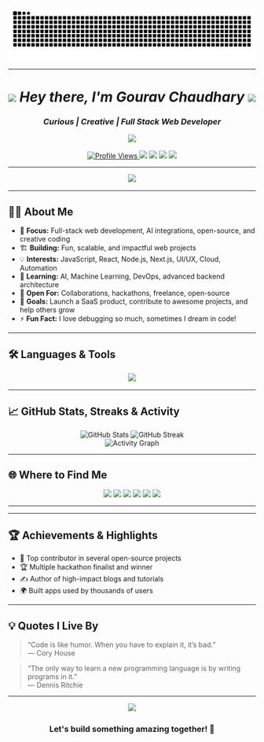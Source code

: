 <!-- 🐍 Animated Snake Contribution Stat -->
<div align="center">
  <img src="https://raw.githubusercontent.com/GouravSittam/GouravSittam/output/snake.svg" alt="Snake Eating Contributions" />
</div>
<hr>

<h1 align="center">
  <img src="https://media.giphy.com/media/hvRJCLFzcasrR4ia7z/giphy.gif" width="35" />
  <i>Hey there, I'm Gourav Chaudhary</i>
  <img src="https://media.giphy.com/media/hvRJCLFzcasrR4ia7z/giphy.gif" width="35" />
</h1>
<h3 align="center"><i>Curious | Creative | Full Stack Web Developer</i></h3>

<p align="center">
  <a href="https://discord.com/users/1211708654982799422">
    <img src="https://lanyard.cnrad.dev/api/1211708654982799422?idleMessage=Currently%20consuming%20JavaScript%20like%20coffee%20%F0%9F%8D%B5&theme=dark&borderRadius=15px&bg=18181B" />
  </a>
</p>

<p align="center">
  <a href="https://github.com/GouravSittam">
    <img src="https://komarev.com/ghpvc/?username=GouravSittam&label=Profile%20views&color=0e75b6&style=plastic" alt="Profile Views" />
  </a>
  <img src="https://img.shields.io/badge/-Open%20to%20Work-green?style=flat-square" />
  <img src="https://img.shields.io/badge/-JavaScript-black?style=flat-square&logo=javascript" />
  <img src="https://img.shields.io/badge/-React-blue?style=flat-square&logo=react" />
  <img src="https://img.shields.io/badge/-Node.js-339933?logo=node.js&logoColor=white&style=flat-square" />
</p>

---

<div align="center">
  <img src="https://readme-typing-svg.herokuapp.com?font=Fira+Code&weight=700&size=23&pause=1200&color=F76D6D&center=true&vCenter=true&width=600&lines=Eat%2C+Sleep%2C+Code%2C+Repeat!;Turning+ideas+into+reality+with+code.;Let%E2%80%99s+innovate+together!;Always+learning%2C+always+building." />
</div>

---

## 🧑‍💻 About Me

- 🎯 **Focus:** Full-stack web development, AI integrations, open-source, and creative coding
- 🏗️ **Building:** Fun, scalable, and impactful web projects
- 💡 **Interests:** JavaScript, React, Node.js, Next.js, UI/UX, Cloud, Automation
- 🌱 **Learning:** AI, Machine Learning, DevOps, advanced backend architecture
- 🤝 **Open For:** Collaborations, hackathons, freelance, open-source
- 🥅 **Goals:** Launch a SaaS product, contribute to awesome projects, and help others grow
- ⚡ **Fun Fact:** I love debugging so much, sometimes I dream in code!

---

## 🛠️ Languages & Tools

<p align="center">
  <img src="https://skillicons.dev/icons?i=aws,java,cloudflare,css,discord,docker,express,fastapi,figma,firebase,flask,git,github,html,ai,js,linux,mongodb,netlify,nextjs,nodejs,postgres,postman,powershell,py,react,regex,mysql,stackoverflow,supabase,svg,tailwind,twitter,ts,v,vercel,vite,instagram,vscode,bootstrap,pycharm,maven,npm,astro&perline=12&theme=dark" />
</p>

---

## 📈 GitHub Stats, Streaks & Activity

<div align="center">
  <img src="https://github-readme-stats.vercel.app/api?username=GouravSittam&show_icons=true&count_private=true&theme=radical&hide_border=true&include_all_commits=true" alt="GitHub Stats" width="47%" />
  <img src="https://github-readme-streak-stats.herokuapp.com?user=GouravSittam&theme=radical&hide_border=true" alt="GitHub Streak" width="47%" />
</div>

<div align="center">
  <img src="https://github-readme-activity-graph.vercel.app/graph?username=GouravSittam&radius=16&theme=redical&area=true&order=5" height="280" alt="Activity Graph" />
</div>

---

## 🌐 Where to Find Me

<p align="center">
  <a href="mailto:gouravsittam@gmail.com"><img src="https://img.shields.io/badge/-Email-D14836?style=flat-square&logo=gmail&logoColor=white" /></a>
  <a href="https://linkedin.com/in/gouravsittam"><img src="https://img.shields.io/badge/-LinkedIn-0077B5?style=flat-square&logo=linkedin&logoColor=white" /></a>
  <a href="https://twitter.com/gouravsittam"><img src="https://img.shields.io/badge/-Twitter-1DA1F2?style=flat-square&logo=twitter&logoColor=white" /></a>
  <a href="https://instagram.com/gouravsittam"><img src="https://img.shields.io/badge/-Instagram-E4405F?style=flat-square&logo=instagram&logoColor=white" /></a>
  <a href="https://stackoverflow.com/users/19985787/gourav-chaudhary"><img src="https://img.shields.io/badge/-StackOverflow-F48024?style=flat-square&logo=stackoverflow&logoColor=white" /></a>
  <a href="https://dev.to/gouravsittam"><img src="https://img.shields.io/badge/-dev.to-0A0A0A?style=flat-square&logo=devdotto&logoColor=white" /></a>
</p>

---

<!-- ## 🚀 My Repositories to Check Out

<p align="center">
  <a href="https://github.com/GouravSittam/DevTinder">
    <img src="https://img.shields.io/badge/DevTinder-Full%20Stack%20Dev%20Matchmaker-blueviolet?style=for-the-badge&logo=github" />
  </a>
  <a href="https://github.com/GouravSittam/AlgoWizard">
    <img src="https://img.shields.io/badge/AlgoWizard-Algorithm%20Visualizer-orange?style=for-the-badge&logo=github" />
  </a>
  <a href="https://github.com/GouravSittam/Portfolio">
    <img src="https://img.shields.io/badge/Portfolio-Personal%20Website-green?style=for-the-badge&logo=github" />
  </a>
</p>
-->
---

## 🏆 Achievements & Highlights

- 🥇 Top contributor in several open-source projects
- 🏆 Multiple hackathon finalist and winner
- ✍️ Author of high-impact blogs and tutorials
- 🌍 Built apps used by thousands of users

---

## 💡 Quotes I Live By

> “Code is like humor. When you have to explain it, it’s bad.”  
> — Cory House

> “The only way to learn a new programming language is by writing programs in it.”  
> — Dennis Ritchie

---

<div align="center">
  <img src="https://capsule-render.vercel.app/api?type=waving&color=gradient&height=110&section=footer" />
  <h3>Let's build something amazing together! 🚀</h3>
</div>
